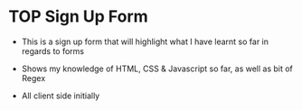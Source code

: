 # TOP Sign Up Form

- This is a sign up form that will highlight what I have learnt so far in regards to forms

- Shows my knowledge of HTML, CSS & Javascript so far, as well as bit of Regex

- All client side initially
